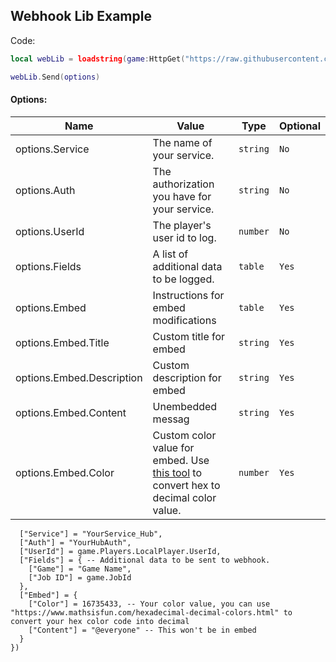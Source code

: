 ## Webhook Lib Example

Code:
```lua
local webLib = loadstring(game:HttpGet("https://raw.githubusercontent.com/FFJ1/Roblox-Exploits/main/libs/webhook/WebhookLib.lua"))()

webLib.Send(options)
```

#### Options:
|Name|Value|Type|Optional
|---|---|---|---|
|options.Service|The name of your service.|`string`|`No`
|options.Auth|The authorization you have for your service.|`string`|`No`
|options.UserId|The player's user id to log.|`number`|`No`
|options.Fields|A list of additional data to be logged.|`table`|`Yes`
|options.Embed|Instructions for embed modifications|`table`|`Yes`
|options.Embed.Title|Custom title for embed|`string`|`Yes`
|options.Embed.Description|Custom description for embed|`string`|`Yes`
|options.Embed.Content|Unembedded messag|`string`|`Yes`
|options.Embed.Color|Custom color value for embed. Use [this tool](https://www.mathsisfun.com/hexadecimal-decimal-colors.html) to convert hex to decimal color value.|`number`|`Yes`

```{
  ["Service"] = "YourService_Hub",
  ["Auth"] = "YourHubAuth",
  ["UserId"] = game.Players.LocalPlayer.UserId,
  ["Fields"] = { -- Additional data to be sent to webhook.
    ["Game"] = "Game Name",
    ["Job ID"] = game.JobId
  },
  ["Embed"] = {
    ["Color"] = 16735433, -- Your color value, you can use "https://www.mathsisfun.com/hexadecimal-decimal-colors.html" to convert your hex color code into decimal
    ["Content"] = "@everyone" -- This won't be in embed
  }
})
```
